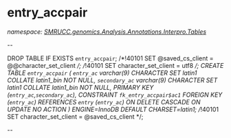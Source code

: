 ﻿# entry_accpair
_namespace: [SMRUCC.genomics.Analysis.Annotations.Interpro.Tables](./index.md)_

--
 
 DROP TABLE IF EXISTS `entry_accpair`;
 /*!40101 SET @saved_cs_client = @@character_set_client */;
 /*!40101 SET character_set_client = utf8 */;
 CREATE TABLE `entry_accpair` (
 `entry_ac` varchar(9) CHARACTER SET latin1 COLLATE latin1_bin NOT NULL,
 `secondary_ac` varchar(9) CHARACTER SET latin1 COLLATE latin1_bin NOT NULL,
 PRIMARY KEY (`entry_ac`,`secondary_ac`),
 CONSTRAINT `fk_entry_accpair$ac1` FOREIGN KEY (`entry_ac`) REFERENCES `entry` (`entry_ac`) ON DELETE CASCADE ON UPDATE NO ACTION
 ) ENGINE=InnoDB DEFAULT CHARSET=latin1;
 /*!40101 SET character_set_client = @saved_cs_client */;
 
 --




